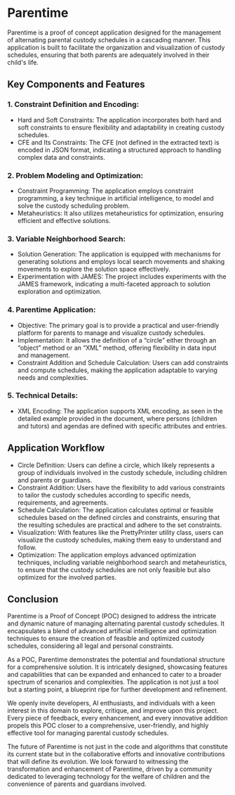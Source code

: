 # Parentime

Parentime is a proof of concept application designed for the management of alternating parental custody schedules in a cascading manner. This application is built to facilitate the organization and visualization of custody schedules, ensuring that both parents are adequately involved in their child's life.

## Key Components and Features

### 1. Constraint Definition and Encoding:
- Hard and Soft Constraints: The application incorporates both hard and soft constraints to ensure flexibility and adaptability in creating custody schedules.
- CFE and Its Constraints: The CFE (not defined in the extracted text) is encoded in JSON format, indicating a structured approach to handling complex data and constraints.
### 2. Problem Modeling and Optimization:
- Constraint Programming: The application employs constraint programming, a key technique in artificial intelligence, to model and solve the custody scheduling problem.
- Metaheuristics: It also utilizes metaheuristics for optimization, ensuring efficient and effective solutions.
### 3. Variable Neighborhood Search:
- Solution Generation: The application is equipped with mechanisms for generating solutions and employs local search movements and shaking movements to explore the solution space effectively.
- Experimentation with JAMES: The project includes experiments with the JAMES framework, indicating a multi-faceted approach to solution exploration and optimization.
### 4. Parentime Application:
- Objective: The primary goal is to provide a practical and user-friendly platform for parents to manage and visualize custody schedules.
- Implementation: It allows the definition of a “circle” either through an “object” method or an “XML” method, offering flexibility in data input and management.
- Constraint Addition and Schedule Calculation: Users can add constraints and compute schedules, making the application adaptable to varying needs and complexities.
### 5. Technical Details:
- XML Encoding: The application supports XML encoding, as seen in the detailed example provided in the document, where persons (children and tutors) and agendas are defined with specific attributes and entries.

## Application Workflow

- Circle Definition: Users can define a circle, which likely represents a group of individuals involved in the custody schedule, including children and parents or guardians.
- Constraint Addition: Users have the flexibility to add various constraints to tailor the custody schedules according to specific needs, requirements, and agreements.
- Schedule Calculation: The application calculates optimal or feasible schedules based on the defined circles and constraints, ensuring that the resulting schedules are practical and adhere to the set constraints.
- Visualization: With features like the PrettyPrinter utility class, users can visualize the custody schedules, making them easy to understand and follow.
- Optimization: The application employs advanced optimization techniques, including variable neighborhood search and metaheuristics, to ensure that the custody schedules are not only feasible but also optimized for the involved parties.

## Conclusion

Parentime is a Proof of Concept (POC) designed to address the intricate and dynamic nature of managing alternating parental custody schedules. It encapsulates a blend of advanced artificial intelligence and optimization techniques to ensure the creation of feasible and optimized custody schedules, considering all legal and personal constraints.

As a POC, Parentime demonstrates the potential and foundational structure for a comprehensive solution. It is intricately designed, showcasing features and capabilities that can be expanded and enhanced to cater to a broader spectrum of scenarios and complexities. The application is not just a tool but a starting point, a blueprint ripe for further development and refinement.

We openly invite developers, AI enthusiasts, and individuals with a keen interest in this domain to explore, critique, and improve upon this project. Every piece of feedback, every enhancement, and every innovative addition propels this POC closer to a comprehensive, user-friendly, and highly effective tool for managing parental custody schedules.

The future of Parentime is not just in the code and algorithms that constitute its current state but in the collaborative efforts and innovative contributions that will define its evolution. We look forward to witnessing the transformation and enhancement of Parentime, driven by a community dedicated to leveraging technology for the welfare of children and the convenience of parents and guardians involved.
